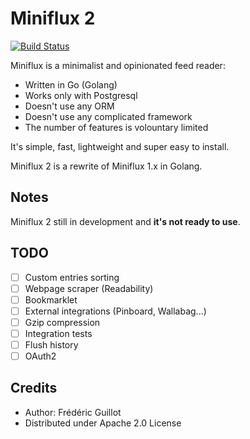 Miniflux 2
==========
[![Build Status](https://travis-ci.org/miniflux/miniflux2.svg?branch=master)](https://travis-ci.org/miniflux/miniflux2)

Miniflux is a minimalist and opinionated feed reader:

- Written in Go (Golang)
- Works only with Postgresql
- Doesn't use any ORM
- Doesn't use any complicated framework
- The number of features is volountary limited

It's simple, fast, lightweight and super easy to install.

Miniflux 2 is a rewrite of Miniflux 1.x in Golang.

Notes
-----

Miniflux 2 still in development and **it's not ready to use**.

TODO
----

- [ ] Custom entries sorting
- [ ] Webpage scraper (Readability)
- [ ] Bookmarklet
- [ ] External integrations (Pinboard, Wallabag...)
- [ ] Gzip compression
- [ ] Integration tests
- [ ] Flush history
- [ ] OAuth2

Credits
-------

- Author: Frédéric Guillot
- Distributed under Apache 2.0 License
